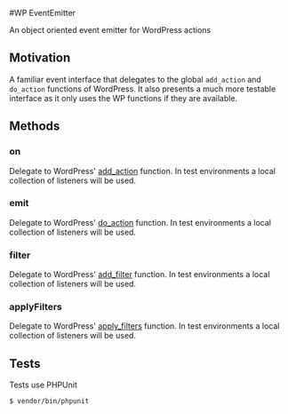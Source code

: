 #WP EventEmitter

An object oriented event emitter for WordPress actions

## Motivation

A familiar event interface that delegates to the global `add_action` and `do_action` functions of WordPress. It also presents
a much more testable interface as it only uses the WP functions if they are available.

## Methods

### on

Delegate to WordPress' [add_action](https://codex.wordpress.org/Function_Reference/add_action) function. In test environments a local
collection of listeners will be used.

### emit

Delegate to WordPress' [do_action](https://codex.wordpress.org/Function_Reference/do_action) function. In test environments a local
collection of listeners will be used.

### filter

Delegate to WordPress' [add_filter](https://codex.wordpress.org/Function_Reference/add_filter) function. In test environments a local
collection of listeners will be used.

### applyFilters

Delegate to WordPress' [apply_filters](https://codex.wordpress.org/Function_Reference/apply_filters) function. In test environments a
local collection of listeners will be used.

## Tests

Tests use PHPUnit

```
$ vendor/bin/phpunit
```

